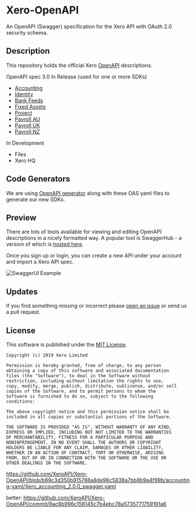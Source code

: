 # Xero-OpenAPI
An OpenAPI (Swagger) specification for the Xero API with OAuth 2.0 security schema.

## Description
This repository holds the official Xero [OpenAPI](https://www.openapis.org/) descriptions.   

OpenAPI spec 3.0
In Release (used for one or more SDKs)
* [Accounting](https://raw.githubusercontent.com/XeroAPI/Xero-OpenAPI/master/xero_accounting.yaml)
* [Identity](https://raw.githubusercontent.com/XeroAPI/Xero-OpenAPI/master/xero-identity.yaml)
* [Bank Feeds](https://raw.githubusercontent.com/XeroAPI/Xero-OpenAPI/master/xero_bankfeeds.yaml)
* [Fixed Assets](https://raw.githubusercontent.com/XeroAPI/Xero-OpenAPI/master/xero_assets.yaml)
* [Project](https://raw.githubusercontent.com/XeroAPI/Xero-OpenAPI/master/xero-projects.yaml)
* [Payroll AU](https://raw.githubusercontent.com/XeroAPI/Xero-OpenAPI/master/xero-payroll-au.yaml)
* [Payroll UK](https://raw.githubusercontent.com/XeroAPI/Xero-OpenAPI/master/xero-payroll-uk.yaml)
* [Payroll NZ](https://raw.githubusercontent.com/XeroAPI/Xero-OpenAPI/master/xero-payroll-nz.yaml)

In Development
* Files
* Xero HQ

## Code Generators
We are using [OpenAPI generator](https://github.com/OpenAPITools/openapi-generator) along with these OAS yaml files to generate our new SDKs.

## Preview
There are lots of tools available for viewing and editing OpenAPI descriptions in a nicely formatted way. A popular tool is SwaggerHub - a version of which is [hosted here](https://app.swaggerhub.com/home). 

Once you sign up or login, you can create a new API under your account and import a Xero API spec.

![SwaggerUI Example](images/import-api.png)

## Updates
If you find something missing or incorrect please [open an issue](https://github.com/XeroAPI/Xero-OpenAPI/issues/new) or send us a pull request.

## License

This software is published under the [MIT License](http://en.wikipedia.org/wiki/MIT_License).

	Copyright (c) 2019 Xero Limited

	Permission is hereby granted, free of charge, to any person
	obtaining a copy of this software and associated documentation
	files (the "Software"), to deal in the Software without
	restriction, including without limitation the rights to use,
	copy, modify, merge, publish, distribute, sublicense, and/or sell
	copies of the Software, and to permit persons to whom the
	Software is furnished to do so, subject to the following
	conditions:

	The above copyright notice and this permission notice shall be
	included in all copies or substantial portions of the Software.

	THE SOFTWARE IS PROVIDED "AS IS", WITHOUT WARRANTY OF ANY KIND,
	EXPRESS OR IMPLIED, INCLUDING BUT NOT LIMITED TO THE WARRANTIES
	OF MERCHANTABILITY, FITNESS FOR A PARTICULAR PURPOSE AND
	NONINFRINGEMENT. IN NO EVENT SHALL THE AUTHORS OR COPYRIGHT
	HOLDERS BE LIABLE FOR ANY CLAIM, DAMAGES OR OTHER LIABILITY,
	WHETHER IN AN ACTION OF CONTRACT, TORT OR OTHERWISE, ARISING
	FROM, OUT OF OR IN CONNECTION WITH THE SOFTWARE OR THE USE OR
	OTHER DEALINGS IN THE SOFTWARE.


https://github.com/XeroAPI/Xero-OpenAPI/blob/b69c3d350b915786a8de96c5838a7bb8b9a4f99b/accounting-yaml/Xero_accounting_2.0.0_swagger.yaml


better:
https://github.com/XeroAPI/Xero-OpenAPI/commit/9ac8b996c156145c7b4ebc78a5735771759191a6